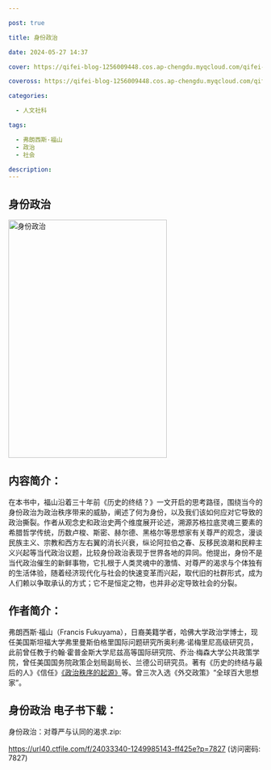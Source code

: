 ```yaml
---

post: true

title: 身份政治

date: 2024-05-27 14:37

cover: https://qifei-blog-1256009448.cos.ap-chengdu.myqcloud.com/qifei-blog/6612932a68eb93571358ac37.jpg

coveross: https://qifei-blog-1256009448.cos.ap-chengdu.myqcloud.com/qifei-blog/6612932a68eb93571358ac37.jpg

categories:

  - 人文社科

tags:

  - 弗朗西斯·福山
  - 政治
  - 社会

description:
---
```


## 身份政治
<img alt="身份政治 " class="aligncenter loading" data-was-processed="true" decoding="async" fetchpriority="high" height="471" src="https://qifei-blog-1256009448.cos.ap-chengdu.myqcloud.com/qifei-blog/6612932a68eb93571358ac37.jpg " style="cursor: zoom-in;" width="314"/>

## 内容简介：

在本书中，福山沿着三十年前《历史的终结？》一文开启的思考路径，围绕当今的身份政治为政治秩序带来的威胁，阐述了何为身份，以及我们该如何应对它导致的政治撕裂。作者从观念史和政治史两个维度展开论述，溯源苏格拉底灵魂三要素的希腊哲学传统，历数卢梭、斯密、赫尔德、黑格尔等思想家有关尊严的观念，漫谈民族主义、宗教和西方左右翼的消长兴衰，纵论阿拉伯之春、反移民浪潮和民粹主义兴起等当代政治议题，比较身份政治表现于世界各地的异同。他提出，身份不是当代政治催生的新鲜事物，它扎根于人类灵魂中的激情、对尊严的渴求与个体独有的生活体验，随着经济现代化与社会的快速变革而兴起，取代旧的社群形式，成为人们赖以争取承认的方式；它不是恒定之物，也并非必定导致社会的分裂。

## 作者简介：

弗朗西斯·福山（Francis Fukuyama），日裔美籍学者，哈佛大学政治学博士，现任美国斯坦福大学弗里曼斯伯格里国际问题研究所奥利弗·诺梅里尼高级研究员，此前曾任教于约翰·霍普金斯大学尼兹高等国际研究院、乔治·梅森大学公共政策学院，曾任美国国务院政策企划局副局长、兰德公司研究员。著有《历史的终结与最后的人》《信任》<a href="https://www.huibooks.com/5363.html">《政治秩序的起源》</a>等。曾三次入选《外交政策》“全球百大思想家”。

## 身份政治 电子书下载：
身份政治：对尊严与认同的渴求.zip: 

https://url40.ctfile.com/f/24033340-1249985143-ff425e?p=7827 (访问密码: 7827)
